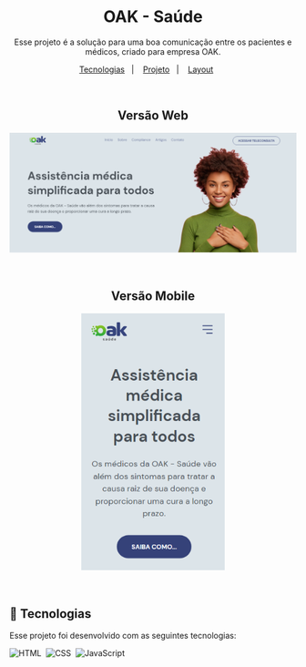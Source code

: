 <h1 align="center"> OAK - Saúde </h1>
<p align="center">
Esse projeto é a solução para uma boa comunicação entre os pacientes e médicos, criado para empresa OAK.
</p>

<p align="center">
  <a href="#-tecnologias">Tecnologias</a>&nbsp;&nbsp;&nbsp;|&nbsp;&nbsp;&nbsp;
  <a href="#-projeto">Projeto</a>&nbsp;&nbsp;&nbsp;|&nbsp;&nbsp;&nbsp;
  <a href="#-layout">Layout</a>&nbsp;&nbsp;&nbsp;&nbsp;&nbsp;&nbsp;
</p>

<br>

<h2 align="center"> Versão Web  </h2>

![prewiew](./.github/home.PNG)

<br>

<h2 align="center"> Versão Mobile </h2>

<p align="center">
  <img alt="imagem-phone" src="./.github/home-cel.PNG" width="50%">
</p>

<br>

## 🚀 Tecnologias

Esse projeto foi desenvolvido com as seguintes tecnologias:

![HTML](https://img.shields.io/badge/-HTML-05122A?style=flat&logo=HTML5)&nbsp;
![CSS](https://img.shields.io/badge/-CSS-05122A?style=flat&logo=CSS3&logoColor=1572B6)&nbsp;
![JavaScript](https://img.shields.io/badge/-JavaScript-05122A?style=flat&logo=javascript)&nbsp;